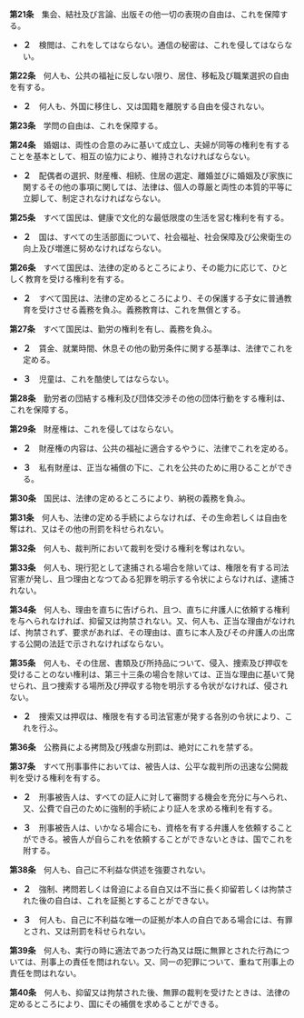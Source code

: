 __第21条__　集会、結社及び言論、出版その他一切の表現の自由は、これを保障する。

* __２__　検閲は、これをしてはならない。通信の秘密は、これを侵してはならない。


__第22条__　何人も、公共の福祉に反しない限り、居住、移転及び職業選択の自由を有する。

* __２__　何人も、外国に移住し、又は国籍を離脱する自由を侵されない。


__第23条__　学問の自由は、これを保障する。


__第24条__　婚姻は、両性の合意のみに基いて成立し、夫婦が同等の権利を有することを基本として、相互の協力により、維持されなければならない。

* __２__　配偶者の選択、財産権、相続、住居の選定、離婚並びに婚姻及び家族に関するその他の事項に関しては、法律は、個人の尊厳と両性の本質的平等に立脚して、制定されなければならない。


__第25条__　すべて国民は、健康で文化的な最低限度の生活を営む権利を有する。

* __２__　国は、すべての生活部面について、社会福祉、社会保障及び公衆衛生の向上及び増進に努めなければならない。


__第26条__　すべて国民は、法律の定めるところにより、その能力に応じて、ひとしく教育を受ける権利を有する。

* __２__　すべて国民は、法律の定めるところにより、その保護する子女に普通教育を受けさせる義務を負ふ。義務教育は、これを無償とする。


__第27条__　すべて国民は、勤労の権利を有し、義務を負ふ。

* __２__　賃金、就業時間、休息その他の勤労条件に関する基準は、法律でこれを定める。

* __３__　児童は、これを酷使してはならない。


__第28条__　勤労者の団結する権利及び団体交渉その他の団体行動をする権利は、これを保障する。


__第29条__　財産権は、これを侵してはならない。

* __２__　財産権の内容は、公共の福祉に適合するやうに、法律でこれを定める。

* __３__　私有財産は、正当な補償の下に、これを公共のために用ひることができる。


__第30条__　国民は、法律の定めるところにより、納税の義務を負ふ。


__第31条__　何人も、法律の定める手続によらなければ、その生命若しくは自由を奪はれ、又はその他の刑罰を科せられない。


__第32条__　何人も、裁判所において裁判を受ける権利を奪はれない。


__第33条__　何人も、現行犯として逮捕される場合を除いては、権限を有する司法官憲が発し、且つ理由となつてゐる犯罪を明示する令状によらなければ、逮捕されない。


__第34条__　何人も、理由を直ちに告げられ、且つ、直ちに弁護人に依頼する権利を与へられなければ、抑留又は拘禁されない。又、何人も、正当な理由がなければ、拘禁されず、要求があれば、その理由は、直ちに本人及びその弁護人の出席する公開の法廷で示されなければならない。


__第35条__　何人も、その住居、書類及び所持品について、侵入、捜索及び押収を受けることのない権利は、第三十三条の場合を除いては、正当な理由に基いて発せられ、且つ捜索する場所及び押収する物を明示する令状がなければ、侵されない。

* __２__　捜索又は押収は、権限を有する司法官憲が発する各別の令状により、これを行ふ。


__第36条__　公務員による拷問及び残虐な刑罰は、絶対にこれを禁ずる。


__第37条__　すべて刑事事件においては、被告人は、公平な裁判所の迅速な公開裁判を受ける権利を有する。

* __２__　刑事被告人は、すべての証人に対して審問する機会を充分に与へられ、又、公費で自己のために強制的手続により証人を求める権利を有する。

* __３__　刑事被告人は、いかなる場合にも、資格を有する弁護人を依頼することができる。被告人が自らこれを依頼することができないときは、国でこれを附する。


__第38条__　何人も、自己に不利益な供述を強要されない。

* __２__　強制、拷問若しくは脅迫による自白又は不当に長く抑留若しくは拘禁された後の自白は、これを証拠とすることができない。

* __３__　何人も、自己に不利益な唯一の証拠が本人の自白である場合には、有罪とされ、又は刑罰を科せられない。


__第39条__　何人も、実行の時に適法であつた行為又は既に無罪とされた行為については、刑事上の責任を問はれない。又、同一の犯罪について、重ねて刑事上の責任を問はれない。


__第40条__　何人も、抑留又は拘禁された後、無罪の裁判を受けたときは、法律の定めるところにより、国にその補償を求めることができる。
